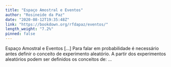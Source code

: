 ```yaml
---
title: "Espaço Amostral e Eventos"
author: "Rosineide da Paz"
date: "2020-08-12T19:35:48Z"
link: "https://bookdown.org/rfdapaz/eventos/"
length_weight: "7.2%"
pinned: false
---
```


Espaço Amostral e Eventos [...] Para falar em probabilidade é necessário antes definir o conceito de experimento aleatório. A partir dos experimentos aleatórios podem ser definidos os conceitos de:  ...
